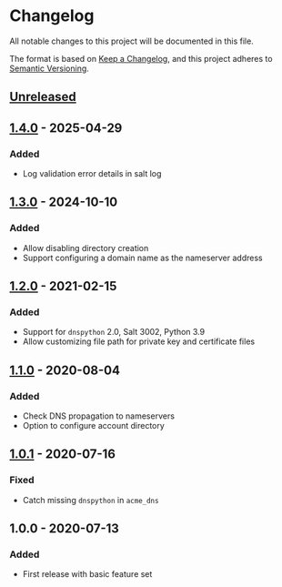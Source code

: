 # Changelog

All notable changes to this project will be documented in this file.

The format is based on [Keep a Changelog](https://keepachangelog.com/en/1.0.0/),
and this project adheres to [Semantic Versioning](https://semver.org/spec/v2.0.0.html).

## [Unreleased]

## [1.4.0] - 2025-04-29

### Added

- Log validation error details in salt log

## [1.3.0] - 2024-10-10

### Added

- Allow disabling directory creation
- Support configuring a domain name as the nameserver address

## [1.2.0] - 2021-02-15

### Added

- Support for `dnspython` 2.0, Salt 3002, Python 3.9
- Allow customizing file path for private key and certificate files

## [1.1.0] - 2020-08-04

### Added

- Check DNS propagation to nameservers
- Option to configure account directory

## [1.0.1] - 2020-07-16

### Fixed

- Catch missing `dnspython` in `acme_dns`

## 1.0.0 - 2020-07-13

### Added

- First release with basic feature set

[Unreleased]: https://github.com/jgraichen/salt-acme/compare/v1.4.0...HEAD
[1.4.0]: https://github.com/jgraichen/salt-acme/compare/v1.3.0...v1.4.0
[1.3.0]: https://github.com/jgraichen/salt-acme/compare/v1.2.0...v1.3.0
[1.2.0]: https://github.com/jgraichen/salt-acme/compare/v1.1.0...v1.2.0
[1.1.0]: https://github.com/jgraichen/salt-acme/compare/v1.0.1...v1.1.0
[1.0.1]: https://github.com/jgraichen/salt-acme/compare/v1.0.0...v1.0.1
